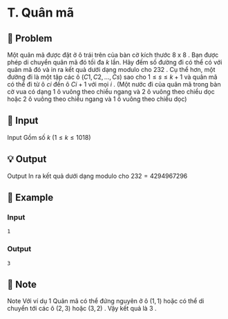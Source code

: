 # T. Quân mã

## 📖 Problem

Một quân mã được đặt ở ô trái trên của bàn cờ kích thước
$8$
x
$8$
. Bạn được phép di chuyển quân mã đó tối đa
$k$
lần. Hãy đếm số đường đi có thể có với quân mã đó và in ra kết quả dưới dạng modulo cho
$232$
.
Cụ thể hơn, một đường đi là một tập các ô
$(C1,C2, ...,Cs)$
sao cho
$1 ≤s≤k+ 1$
và quân mã có thể đi từ ô
$ci$
đến ô
$Ci+ 1$
với mọi
$i$
.
(Một nước đi của quân mã trong bàn cờ vua có dạng
$1$
ô vuông theo chiều ngang và
$2$
ô vuông theo chiều dọc hoặc
$2$
ô vuông theo chiều ngang và
$1$
ô vuông theo chiều dọc)


## 🧩 Input

Input
Gồm số
$k$
$(1 ≤k≤ 1018)$


## 💡 Output

Output
In ra kết quả dưới dạng modulo cho
$232= 4294967296$


## 🧠 Example

### Input

```text
1
```

### Output

```text
3
```



## 📝 Note

Note
Với ví dụ
$1$
Quân mã có thể đứng nguyên ở ô
$(1, 1)$
hoặc có thể di chuyển tới các ô
$(2, 3)$
hoặc
$(3, 2)$
. Vậy kết quả là
$3$
.

